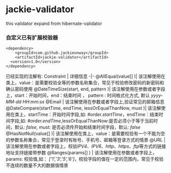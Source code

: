 # jackie-validator
this validator expand from hibernate-validator
### 自定义已有扩展校验器
```
<dependency>
    <groupId>com.github.jackieonway</groupId>
    <artifactId>jackie-validator</artifactId>
  <version>1.0</version> 
</dependency>   
```
已经实现的注解有: 
Constraint | 详细信息 
-|-
@AllEqual(value[] )|  该注解使用在类上，value：是需要校验全等的参数名称集合，常见于校验修改密码的新密码和确认密码使用
@DateTimeSize(start, end, pattern )|  该注解使用在参数或者字段上，start：开始时间，end：结束时间 ， pattern : 时间格式化方式, 默认 *yyyy-MM-dd HH:mm:ss*
@Email | 该注解使用在参数或者字段上,验证常见的邮箱信息
@DateCompare(startTime, endTime, lessOrEqualThanNow, must )|  该注解使用在类上，startTime：开始时间字段,如: *#order.startTime*，endTime：结束时间字段,如: *#order.endTime*,lessOrEqualThanNow:是否必须小于等于当前时间，默认: *false*,  must: 是否必须传开始和结束时间字段，默认: *false*
@HasNotNull(value[] )|  该注解使用在类上，value：是需要校验有一个不能为空的参数名称集合，常见于登录时有账号、手机号、邮箱等登录方式的情景
@URL |  该注解使用在参数或者字段上，校验*IPV4*、*IPV6*、*http*、*https*、*ftp*等方式的链接地址支持链接带参数
@Ranges(params[] ) |  该注解使用在参数或者字段上，params: 校验值,如： *['1','3','5','6']*，校验字段的值在一定的范围内，常见于校验不连续的数量不大的数据值情景
